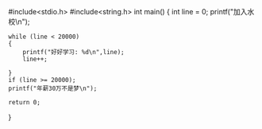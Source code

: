 #include<stdio.h>
#include<string.h>
int main()
{
	int	line = 0;
	printf("加入水校\n");

	while (line < 20000)
	{
		printf("好好学习: %d\n",line);
		line++;

	}
	if (line >= 20000);
	printf("年薪30万不是梦\n");	

	return 0;
}
